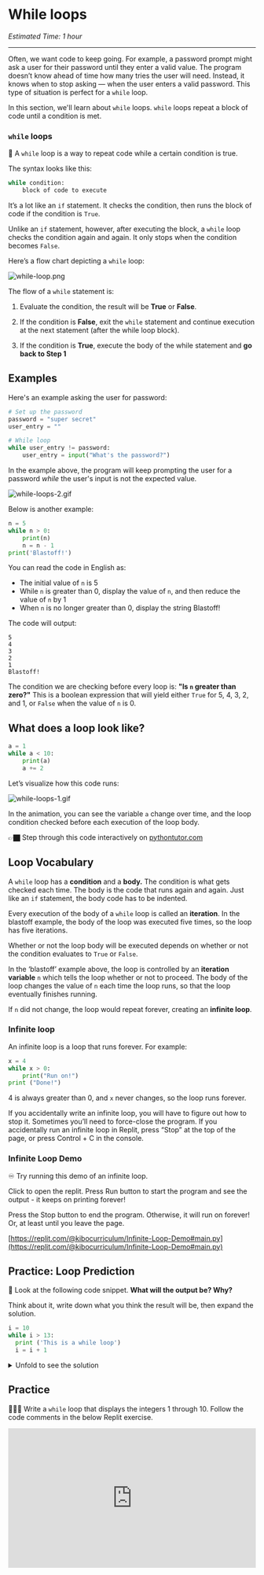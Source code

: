 # While loops

_Estimated Time: 1 hour_

---

Often, we want code to keep going. For example, a password prompt might ask a user for their password until they enter a valid value. The program doesn’t know ahead of time how many tries the user will need. Instead, it knows when to stop asking — when the user enters a valid password. This type of situation is perfect for a `while` loop.

In this section, we'll learn about `while` loops. `while` loops repeat a block of code until a condition is met.

### `while` loops

<aside>

📗 A `while` loop is a way to repeat code while a certain condition is true.

</aside>

The syntax looks like this:

```python
while condition:
	block of code to execute
```

It’s a lot like an `if` statement. It checks the condition, then runs the block of code if the condition is `True`.

Unlike an `if` statement, however, after executing the block, a `while` loop checks the condition again and again. It only stops when the condition becomes `False`.

Here’s a flow chart depicting a `while` loop:

![while-loop.png](while-loops/untitled.png)

The flow of a `while` statement is:

1. Evaluate the condition, the result will be **True** or **False**.

2. If the condition is **False**, exit the `while` statement and continue execution at the next statement (after the while loop block).

3. If the condition is **True**, execute the body of the while statement and **go back to Step 1**

## Examples

Here's an example asking the user for password:

```python
# Set up the password
password = "super secret"
user_entry = ""

# While loop
while user_entry != password:
	user_entry = input("What's the password?")
```

In the example above, the program will keep prompting the user for a password _while_ the user's input is not the expected value.

![while-loops-2.gif](while-loops/untitled-project.gif)

Below is another example:

```python
n = 5
while n > 0:
    print(n)
    n = n - 1
print('Blastoff!')
```

You can read the code in English as:

- The initial value of `n` is 5
- While `n` is greater than 0, display the value of `n`, and then reduce the value of `n` by 1
- When `n` is no longer greater than 0, display the string Blastoff!

The code will output:

```
5
4
3
2
1
Blastoff!
```

The condition we are checking before every loop is: **"Is `n` greater than zero?"** This is a boolean expression that will yield either `True` for 5, 4, 3, 2, and 1, or `False` when the value of `n` is 0.

## What does a loop look like?

```python
a = 1
while a < 10:
	print(a)
	a += 2
```

Let’s visualize how this code runs:

![while-loops-1.gif](while-loops/sophisticatedwhisperedhamadryas-max-1mb.gif)

In the animation, you can see the variable `a` change over time, and the loop condition checked before each execution of the loop body.

<aside>

👉🏿 Step through this code interactively on [pythontutor.com](https://pythontutor.com/visualize.html#code=a%20%3D%201%0Awhile%20a%20%3C%2010%3A%0A%20%20%20%20print%28a%29%0A%20%20%20%20a%20%2B%3D%202&cumulative=false&curInstr=0&heapPrimitives=nevernest&mode=display&origin=opt-frontend.js&py=3&rawInputLstJSON=%5B%5D&textReferences=false)

</aside>

## Loop Vocabulary

A `while` loop has a **condition** and a **body.** The condition is what gets checked each time. The body is the code that runs again and again. Just like an `if` statement, the body code has to be indented.

Every execution of the body of a `while` loop is called an **iteration**. In the blastoff example, the body of the loop was executed five times, so the loop has five iterations.

Whether or not the loop body will be executed depends on whether or not the condition evaluates to `True` or `False`.

In the ‘blastoff’ example above, the loop is controlled by an **iteration variable** `n` which tells the loop whether or not to proceed. The body of the loop changes the value of `n` each time the loop runs, so that the loop eventually finishes running.

If `n` did not change, the loop would repeat forever, creating an **infinite loop**.

### Infinite loop

An infinite loop is a loop that runs forever. For example:

```python
x = 4
while x > 0:
	print("Run on!")
print ("Done!")
```

4 is always greater than 0, and `x` never changes, so the loop runs forever.

If you accidentally write an infinite loop, you will have to figure out how to stop it. Sometimes you’ll need to force-close the program. If you accidentally run an infinite loop in Replit, press “Stop” at the top of the page, or press Control + C in the console.

### Infinite Loop Demo

<aside>

♾️ Try running this demo of an infinite loop.

Click to open the replit. Press Run button to start the program and see the output - it keeps on printing forever!

Press the Stop button to end the program. Otherwise, it will run on forever! Or, at least until you leave the page.

[https://replit.com/@kibocurriculum/Infinite-Loop-Demo#main.py](https://replit.com/@kibocurriculum/Infinite-Loop-Demo#main.py)

</aside>


## Practice: Loop Prediction

🤔 Look at the following code snippet. **What will the output be? Why?**

Think about it, write down what you think the result will be, then expand the solution.

```python
i = 10
while i > 13:
  print ('This is a while loop')
  i = i + 1
```

<details>
<summary>Unfold to see the solution</summary>

The body of the loop will never get executed!
The condition `i > 13` will be `False` because 10 is not greater than 13. So, the body of the while loop will be skipped.

</details>

## Practice

<aside>

👩🏿‍💻 Write a `while` loop that displays the integers 1 through 10. Follow the code comments in the below Replit exercise.

</aside>

<div style="position: relative; padding-bottom: 56.25%; height: 0;"><iframe src="https://replit.com/team/tk10-fpwp/W31-Count-with-While" frameborder="0" webkitallowfullscreen mozallowfullscreen allowfullscreen style="position: absolute; top: 0; left: 0; width: 100%; height: 100%;"></iframe></div>
